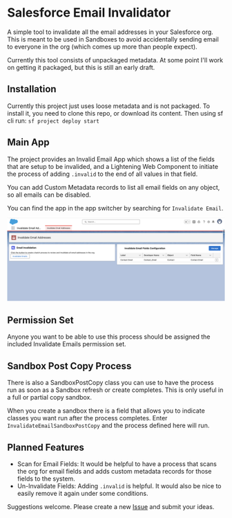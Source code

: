 # Salesforce Email Invalidator

A simple tool to invalidate all the email addresses in your Salesforce org. This is meant to be used in Sandboxes to avoid accidentally sending email to everyone in the org (which comes up more than people expect).

Currently this tool consists of unpackaged metadata. At some point I'll work on getting it packaged, but this is still an early draft.

## Installation

Currently this project just uses loose metadata and is not packaged. To install it, you need to clone this repo, or download its content. Then using sf cli run: `sf project deploy start`

## Main App

The project provides an Invalid Email App which shows a list of the fields that are setup to be invalided, and a Lightening Web Component to initiate the process of adding `.invalid` to the end of all values in that field.

You can add Custom Metadata records to list all email fields on any object, so all emails can be disabled.

You can find the app in the app switcher by searching for `Invalidate Email`.

![Screenshot of the app's main interface](docs/InvalidatorScreenShot.png)

## Permission Set

Anyone you want to be able to use this process should be assigned the included Invalidate Emails permission set.

## Sandbox Post Copy Process

There is also a SandboxPostCopy class you can use to have the process run as soon as a Sandbox refresh or create completes. This is only useful in a full or partial copy sandbox.

When you create a sandbox there is a field that allows you to indicate classes you want run after the process completes. Enter `InvalidateEmailSandboxPostCopy` and the process defined here will run.

## Planned Features

- Scan for Email Fields: It would be helpful to have a process that scans the org for email fields and adds custom metadata records for those fields to the system.
- Un-Invalidate Fields: Adding `.invalid` is helpful. It would also be nice to easily remove it again under some conditions.

Suggestions welcome. Please create a new [Issue](https://github.com/acrosman/SalesforceInvalidateEmail/issues) and submit your ideas.

